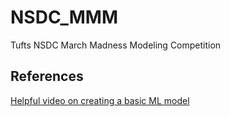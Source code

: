# NSDC_MMM
Tufts NSDC March Madness Modeling Competition

## References
[Helpful video on creating a basic ML model](https://youtu.be/7eh4d6sabA0)
